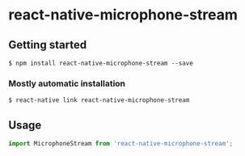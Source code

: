 # react-native-microphone-stream

## Getting started

`$ npm install react-native-microphone-stream --save`

### Mostly automatic installation

`$ react-native link react-native-microphone-stream`

## Usage
```javascript
import MicrophoneStream from 'react-native-microphone-stream';
